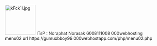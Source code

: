 <img src="https://www.picz.in.th/images/2018/10/23/kFck1I.jpg" alt="kFck1I.jpg" border="0" width="100" height="100" />
ITsP : Noraphat Norasak 6008111008 
000webhosting menu02 url https://gumuxbboy99.000webhostapp.com/php/menu02.php
